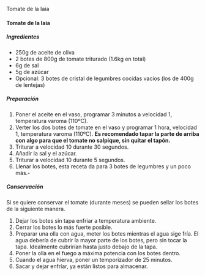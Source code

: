 Tomate de la Iaia

#### Tomate de la Iaia

##### Ingredientes

* 250g de aceite de oliva
* 2 botes de 800g de tomate triturado (1.6kg en total)
* 6g de sal
* 5g de azúcar
* Opcional: 3 botes de cristal de legumbres cocidas vacíos (los de 400g de lentejas)

##### Preparación

1. Poner el aceite en el vaso, programar 3 minutos a velocidad 1, temperatura varoma (110ºC).
2. Verter los dos botes de tomate en el vaso y programar 1 hora, velocidad 1, temperatura varoma (110ºC). **Es recomendado tapar la parte de arriba con algo para que el tomate no salpique, sin quitar el tapón.**
3. Triturar a velocidad 10 durante 30 segundos.
4. Añadir la sal y el azúcar.
5. Triturar a velocidad 10 durante 5 segundos.
6. Llenar los botes, esta receta da para 3 botes de legumbres y un poco más.-

##### Conservación

Si se quiere conservar el tomate (durante meses) se pueden sellar los botes de la siguiente manera.

1. Dejar los botes sin tapa enfriar a temperatura ambiente.
2. Cerrar los botes lo más fuerte posible.
3. Preparar una olla con agua, meter los botes mientras el agua sige fría. El agua debería de cubrir la mayor parte de los botes, pero sin tocar la tapa. Idealmente cubrirían hasta justo debajo de la tapa.
4. Poner la olla en el fuego a máxima potencia con los botes dentro.
5. Cuando el agua hierva, poner un temporizador de 25 minutos.
6. Sacar y dejar enfríar, ya están listos para almacenar.